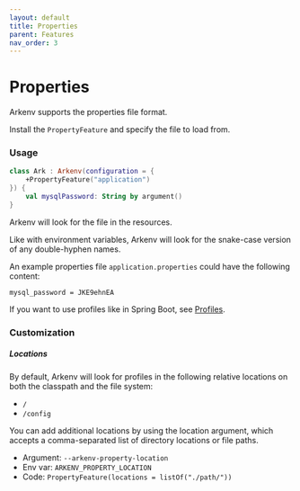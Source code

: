 ```yaml
---
layout: default
title: Properties
parent: Features
nav_order: 3
---
```


# Properties

Arkenv supports the properties file format.
 
Install the `PropertyFeature` and specify the file to load from. 

### Usage 

```kotlin
class Ark : Arkenv(configuration = {
    +PropertyFeature("application")
}) { 
    val mysqlPassword: String by argument()
}
```

Arkenv will look for the file in the resources. 

Like with environment variables, Arkenv will look for the
snake-case version of any double-hyphen names.

An example properties file `application.properties` could have the following content: 

```properties
mysql_password = JKE9ehnEA
```

If you want to use profiles like in Spring Boot, see [Profiles]({{site.baseurl}}features/profiles).

### Customization

##### Locations
By default, Arkenv will look for profiles in the following relative locations 
on both the classpath and the file system: 
* `/` 
* `/config`  

You can add additional locations by using the location argument, 
which accepts a comma-separated list of directory locations or file paths.

* Argument: `--arkenv-property-location`
* Env var: `ARKENV_PROPERTY_LOCATION`
* Code: `PropertyFeature(locations = listOf("./path/"))`
